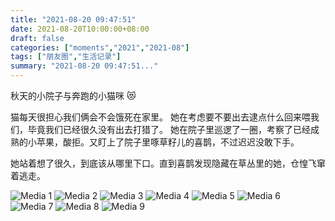 ```yaml
---
title: "2021-08-20 09:47:51"
date: 2021-08-20T10:00:00+08:00
draft: false
categories: ["moments","2021","2021-08"]
tags: ["朋友圈","生活记录"]
summary: "2021-08-20 09:47:51..."
---
```


秋天的小院子与奔跑的小猫咪 😻

猫每天很担心我们俩会不会饿死在家里。
她在考虑要不要出去逮点什么回来喂我们，毕竟我们已经很久没有出去打猎了。
她在院子里巡逻了一圈，考察了已经成熟的小苹果，酸拒。又盯上了院子里啄草籽儿的喜鹊，不过迟迟没敢下手。

她站着想了很久，到底该从哪里下口。直到喜鹊发现隐藏在草丛里的她，仓惶飞窜着逃走。

![Media 1](/Moments/photos/2021-08-20/202108200947510.jpg)
![Media 2](/Moments/photos/2021-08-20/202108200947511.jpg)
![Media 3](/Moments/photos/2021-08-20/202108200947512.jpg)
![Media 4](/Moments/photos/2021-08-20/202108200947513.jpg)
![Media 5](/Moments/photos/2021-08-20/202108200947514.jpg)
![Media 6](/Moments/photos/2021-08-20/202108200947515.jpg)
![Media 7](/Moments/photos/2021-08-20/202108200947516.jpg)
![Media 8](/Moments/photos/2021-08-20/202108200947517.jpg)
![Media 9](/Moments/photos/2021-08-20/202108200947518.jpg)


